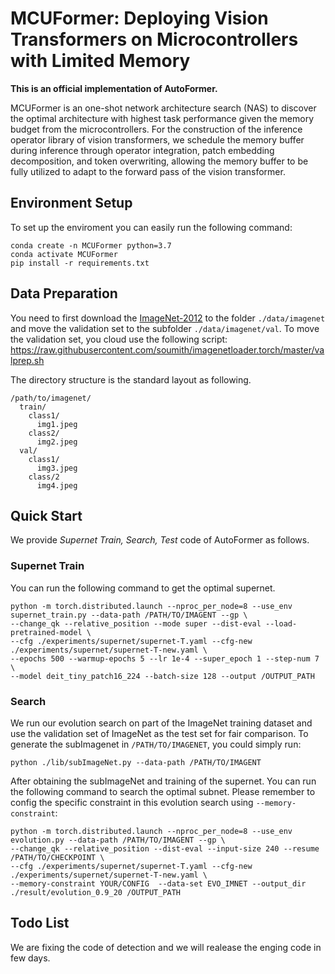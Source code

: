 # MCUFormer: Deploying Vision Transformers on Microcontrollers with Limited Memory

**This is an official implementation of AutoFormer.**

MCUFormer is an one-shot network architecture search (NAS) to discover the optimal architecture with highest task performance given the memory budget from the microcontrollers. For the construction of the inference operator library of vision transformers, we schedule the memory buffer during inference through operator integration, patch embedding decomposition, and token overwriting, allowing the memory buffer to be fully utilized to adapt to the forward pass of the vision transformer.

## Environment Setup

To set up the enviroment you can easily run the following command:
```buildoutcfg
conda create -n MCUFormer python=3.7
conda activate MCUFormer
pip install -r requirements.txt
```

## Data Preparation 
You need to first download the [ImageNet-2012](http://www.image-net.org/) to the folder `./data/imagenet` and move the validation set to the subfolder `./data/imagenet/val`. To move the validation set, you cloud use the following script: <https://raw.githubusercontent.com/soumith/imagenetloader.torch/master/valprep.sh>

The directory structure is the standard layout as following.
```
/path/to/imagenet/
  train/
    class1/
      img1.jpeg
    class2/
      img2.jpeg
  val/
    class1/
      img3.jpeg
    class/2
      img4.jpeg
```

## Quick Start
We provide *Supernet Train, Search, Test* code of AutoFormer as follows.

### Supernet Train 

You can run the following command to get the optimal supernet.
```buildoutcfg
python -m torch.distributed.launch --nproc_per_node=8 --use_env supernet_train.py --data-path /PATH/TO/IMAGENT --gp \
--change_qk --relative_position --mode super --dist-eval --load-pretrained-model \
--cfg ./experiments/supernet/supernet-T.yaml --cfg-new  ./experiments/supernet/supernet-T-new.yaml \
--epochs 500 --warmup-epochs 5 --lr 1e-4 --super_epoch 1 --step-num 7 \
--model deit_tiny_patch16_224 --batch-size 128 --output /OUTPUT_PATH
```

### Search
We run our evolution search on part of the ImageNet training dataset and use the validation set of ImageNet as the test set for fair comparison. To generate the subImagenet in `/PATH/TO/IMAGENET`, you could simply run:
```buildoutcfg
python ./lib/subImageNet.py --data-path /PATH/TO/IMAGENT
```

After obtaining the subImageNet and training of the supernet. You can run the following command to search the optimal subnet. Please remember to config the specific constraint in this evolution search using `--memory-constraint`: 
```buildoutcfg
python -m torch.distributed.launch --nproc_per_node=8 --use_env evolution.py --data-path /PATH/TO/IMAGENT --gp \
--change_qk --relative_position --dist-eval --input-size 240 --resume /PATH/TO/CHECKPOINT \
--cfg ./experiments/supernet/supernet-T.yaml --cfg-new  ./experiments/supernet/supernet-T-new.yaml \
--memory-constraint YOUR/CONFIG  --data-set EVO_IMNET --output_dir ./result/evolution_0.9_20 /OUTPUT_PATH 
```

## Todo List
We are fixing the code of detection and we will realease the enging code in few days.